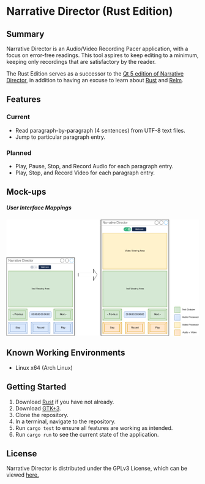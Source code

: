 # Narrative Director (Rust Edition)

## Summary
Narrative Director is an Audio/Video Recording Pacer application, with a focus on error-free readings.
This tool aspires to keep editing to a minimum, keeping only recordings that are satisfactory by the reader.

The Rust Edition serves as a successor to the [Qt 5 edition of Narrative Director](https://github.com/divark/narrative-director), in
addition to having an excuse to learn about [Rust](https://www.rust-lang.org/) and [Relm](https://github.com/antoyo/relm).

## Features
### Current
- Read paragraph-by-paragraph (4 sentences) from UTF-8 text files.
- Jump to particular paragraph entry.
### Planned
- Play, Pause, Stop, and Record Audio for each paragraph entry.
- Play, Stop, and Record Video for each paragraph entry.

## Mock-ups
##### User Interface Mappings
![Interface Mappings](resources/images/Mappings.png)

## Known Working Environments
- Linux x64 (Arch Linux)
## Getting Started
1. Download [Rust](https://www.rust-lang.org/learn/get-started) if you have not already.
2. Download [GTK+3](https://www.gtk.org/docs/installations/).
3. Clone the repository.
4. In a terminal, navigate to the repository.
5. Run `cargo test` to ensure all features are working as intended.
6. Run `cargo run` to see the current state of the application.

## License
Narrative Director is distributed under the GPLv3 License, which can be viewed [here.](COPYING)

